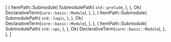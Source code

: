 [
    (
        ItemPath::Submodule(
            SubmodulePath(
                `std::prelude`,
            ),
        ),
        Ok(
            DeclarativeTerm(`core::basic::Module`),
        ),
    ),
    (
        ItemPath::Submodule(
            SubmodulePath(
                `std::logic`,
            ),
        ),
        Ok(
            DeclarativeTerm(`core::basic::Module`),
        ),
    ),
    (
        ItemPath::Submodule(
            SubmodulePath(
                `std::ops`,
            ),
        ),
        Ok(
            DeclarativeTerm(`core::basic::Module`),
        ),
    ),
]